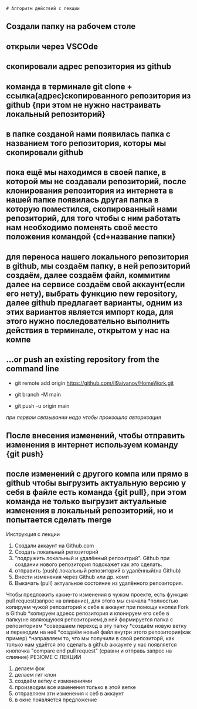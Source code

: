	# Алгоритм действий с лекции

## Создали папку на рабочем столе

## открыли через VSCOde

## скопировали адрес репозитория из github

## команда в терминале git clone + ссылка(адрес)скопированного репозитория из github {при этом не нужно настраивать локальный репозиторий}

## в папке созданой нами появилась папка с названием того репозитория, которы мы скопировали github

## пока ещё мы находимся в своей папке, в которой мы не создавали репозиторий, после клонирования репозитория из интернета в нашей папке появилась другая папка в которую поместился, скопированный нами репозиторий, для того чтобы с ним работать нам необходимо поменять своё место положения командой {cd+название папки}

## для переноса нашего локального репозитория в github, мы создаём папку, в ней репозиторий создаём, далее создаём файл, коммитим далее на сервисе создаём свой аккаунт(если его нету), выбрать функцию new repository, далее github предлагает варианты, одним из этих вариантов является импорт кода, для этого нужно последовательно выполнить действия в терминале, открытом у нас на компе 
## …or push an existing repository from the command line

* git remote add origin https://github.com/Il9aivanov/HomeWork.git

* git branch -M main

* git push -u origin main

*при первом связывании надо чтобы произошла авторизация*

## После внесения изменений, чтобы отправить изменения в интернет используем команду {git push}

## после изменений с другого компа или прямо в github чтобы выгрузить актуальную версию у себя в файле есть команда {git pull}, при этом команда не только выгрузит актуальные изменения в локальный репозиторий, но и попытается сделать merge

Инструкция с лекции
1. Создали аккаунт на Github.com
2. Создать локальный репозиторий
3. "подружить локальный и удалённый репозитрий". Github при создании нового репозитория подскажет как это сделать.
4. отправить (push) локальный репозиторий в удалённый(на Github)
5. Внести изменения через Github или др. комп
6. Выкачать (pull) актуальное состояние из удалённого репозитория.

Чтобы предложить какие-то изменения в чужом проекте, есть функция pull request(запрос на вливание), для этого мы сначала 
*полностью копируем чужой репозиторий к себе в аккаунт при помощи кнопки Fork в Github
*копируем адресс репозитория и клонируем его себе в папку(не являющуюся репозиторием),в ней формируется папка с репозиторием
*совершаем переход в эту папку
*создаём новую ветку и переходим на неё
*создаём новый файл внутри этого репозитория(как пример)
*направляем то, что мы получили в свой репозиторй, как только нам удаётся это сделать в github аккаунте у нас появляется кнопочка "compare end pull request" (сравни и отправь запрос на слияние)
		РЕЗЮМЕ С ЛЕКЦИИ

1. делаем фок
2. делаем гит клон
3. создаём ветку с изменениями
4. производим все изменения только в этой ветке
5. отправляем эти изменения к себ в аккаунт
6. в окне появляется предложение
